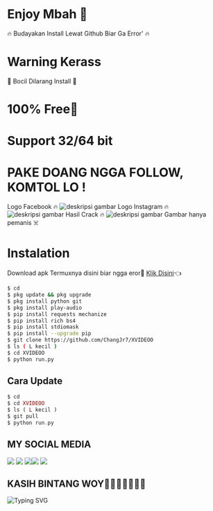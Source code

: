 # Enjoy Mbah 🤤
 🔥 Budayakan Install Lewat Github Biar Ga Error' 🔥
# Warning Kerass
 🗿 Bocil Dilarang Install 🗿
# 100% Free🎉
# Support 32/64 bit
# PAKE DOANG NGGA FOLLOW, KOMTOL LO !
Logo Facebook 🔥
![deskripsi gambar](https://i.ibb.co/mR77crG/Screenshot-2022-07-17-11-27-29-805-com-termux.png)
Logo Instagram 🔥
![deskripsi gambar](https://i.ibb.co/nzrNY3n/Screenshot-2022-07-19-15-07-30-575-com-termux.png)
Hasil Crack 🔥
![deskripsi gambar](https://i.ibb.co/kh3JQSB/Screenshot-2022-07-19-23-45-48-956-com-termux.png)
Gambar hanya pemanis ☠️
# Instalation
Download apk Termuxnya disini biar ngga eror🌟
[Klik Disini](https://f-droid.org/repo/com.termux_117.apk)👈
```bash
$ cd
$ pkg update && pkg upgrade
$ pkg install python git
$ pkg install play-audio
$ pip install requests mechanize
$ pip install rich bs4
$ pip install stdiomask
$ pip install --upgrade pip
$ git clone https://github.com/ChangJr7/XVIDEOO
$ ls ( L kecil )
$ cd XVIDEOO
$ python run.py
```
## Cara Update
```php
$ cd
$ cd XVIDEOO
$ ls ( L kecil )
$ git pull
$ python run.py
```
## MY SOCIAL MEDIA
[![](https://img.shields.io/badge/Github-black?logo=Github&logoColor=black&labelColor=white)](https://github.com/Al-Vino) [![](https://img.shields.io/badge/Twitter-blue?logo=Twitter&logoColor=White&labelColor=white)](https://mobile.twitter.com/AdjAlvino)
[![](https://img.shields.io/badge/Facebook-blue?logo=Facebook&logoColor=blue&labelColor=white)](https://www.facebook.com/Alvin0Xy.io)[![](https://img.shields.io/badge/Instagram-red?logo=Instagram&logoColor=red&labelColor=white)](https://www.instagram.com/mhff_xy) [![](https://img.shields.io/badge/Whatsapp-CHAT-red?logo=Whatsapp&logoColor=Brightgreen&labelColor=white)](https://wa.me/17154739342text=Halo+kak+alvino+ganteng)
## KASIH BINTANG WOY🌟🌟🌟🌟🌟🌟🌟
![Typing SVG](https://readme-typing-svg.herokuapp.com?lines=Selamat+Bersenang-senang....!+)
